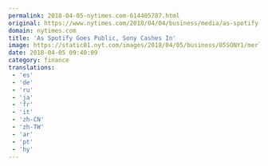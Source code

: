```yaml
---
permalink: 2018-04-05-nytimes.com-614405787.html
original: https://www.nytimes.com/2018/04/04/business/media/as-spotify-goes-public-sony-cashes-in.html?partner=rss&amp;emc=rss
domain: nytimes.com
title: 'As Spotify Goes Public, Sony Cashes In'
image: https://static01.nyt.com/images/2018/04/05/business/05SONY1/merlin_136381398_fa05be80-8740-4e7c-9dd3-23bd17ab0501-mediumThreeByTwo440.jpg
date: 2018-04-05 09:40:09
category: finance
translations: 
 - 'es'
 - 'de'
 - 'ru'
 - 'ja'
 - 'fr'
 - 'it'
 - 'zh-CN'
 - 'zh-TW'
 - 'ar'
 - 'pt'
 - 'hy'
---
```


